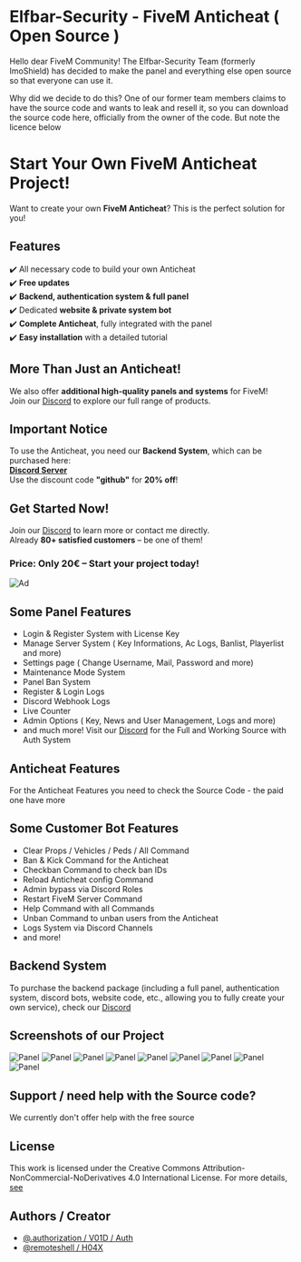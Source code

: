# Elfbar-Security - FiveM Anticheat ( Open Source )

Hello dear FiveM Community!
The Elfbar-Security Team (formerly ImoShield) has decided to make the panel and everything else open source so that everyone can use it.

Why did we decide to do this?
One of our former team members claims to have the source code and wants to leak and resell it, so you can download the source code here, officially from the owner of the code.
But note the licence below

# Start Your Own FiveM Anticheat Project!  

Want to create your own **FiveM Anticheat**? This is the perfect solution for you!  

## Features  
✔️ All necessary code to build your own Anticheat  
✔️ **Free updates**  
✔️ **Backend, authentication system & full panel**  
✔️ Dedicated **website & private system bot**  
✔️ **Complete Anticheat**, fully integrated with the panel  
✔️ **Easy installation** with a detailed tutorial  

## More Than Just an Anticheat!  
We also offer **additional high-quality panels and systems** for FiveM!  
Join our [Discord](https://discord.gg/auth-solutions) to explore our full range of products.  

## Important Notice  
To use the Anticheat, you need our **Backend System**, which can be purchased here:  
**[Discord Server](https://discord.gg/auth-solutions)**  
Use the discount code **"github"** for **20% off**!  

## Get Started Now!  
Join our [Discord](https://discord.gg/auth-solutions) to learn more or contact me directly.  
Already **80+ satisfied customers** – be one of them!  

### Price: **Only 20€** – Start your project today!


![Ad](https://r2.e-z.host/95b6da2b-7f6b-488b-826a-4e09878259ec/dypombi9.png)

## Some Panel Features
- Login & Register System with License Key
- Manage Server System ( Key Informations, Ac Logs, Banlist, Playerlist and more)
- Settings page ( Change Username, Mail, Password and more)
- Maintenance Mode System
- Panel Ban System
- Register & Login Logs
- Discord Webhook Logs
- Live Counter
- Admin Options ( Key, News and User Management, Logs and more)
- and much more!
Visit our [Discord](https://discord.gg/auth-solutions) for the Full and Working Source with Auth System

## Anticheat Features
For the Anticheat Features you need to check the Source Code - the paid one have more

## Some Customer Bot Features
- Clear Props / Vehicles / Peds / All Command
- Ban & Kick Command for the Anticheat
- Checkban Command to check ban IDs
- Reload Anticheat config Command
- Admin bypass via Discord Roles
- Restart FiveM Server Command
- Help Command with all Commands
- Unban Command to unban users from the Anticheat
- Logs System via Discord Channels
- and more!

## Backend System
To purchase the backend package (including a full panel, authentication system, discord bots, website code, etc., allowing you to fully create your own service), check our [Discord](https://discord.gg/auth-solutions)

## Screenshots of our Project
![Panel](https://r2.e-z.host/95b6da2b-7f6b-488b-826a-4e09878259ec/6qu1sh1l.png)
![Panel](https://r2.e-z.host/95b6da2b-7f6b-488b-826a-4e09878259ec/rypq4vt2.png)
![Panel](https://r2.e-z.host/95b6da2b-7f6b-488b-826a-4e09878259ec/fto5xut1.png)
![Panel](https://r2.e-z.host/95b6da2b-7f6b-488b-826a-4e09878259ec/12v20rbv.png)
![Panel](https://r2.e-z.host/95b6da2b-7f6b-488b-826a-4e09878259ec/lqql272h.png)
![Panel](https://r2.e-z.host/95b6da2b-7f6b-488b-826a-4e09878259ec/r79un2j3.png)
![Panel](https://r2.e-z.host/95b6da2b-7f6b-488b-826a-4e09878259ec/719ubodd.png)
![Panel](https://r2.e-z.host/95b6da2b-7f6b-488b-826a-4e09878259ec/6wy0o8oe.png)
![Panel](https://r2.e-z.host/95b6da2b-7f6b-488b-826a-4e09878259ec/gvms0r0g.png)

## Support / need help with the Source code?

We currently don't offer help with the free source

## License

This work is licensed under the Creative Commons Attribution-NonCommercial-NoDerivatives 4.0 International License. For more details, [see](https://creativecommons.org/licenses/by-nc-nd/4.0/)

## Authors / Creator

- [@.authorization / V01D / Auth](https://www.github.com/flowzilla)
- [@remoteshell / H04X](https://www.github.com/H04X-Hoax)